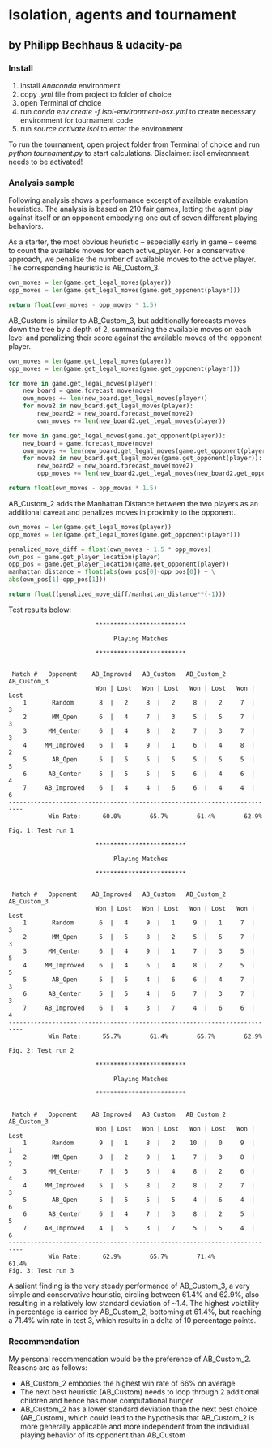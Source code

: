 # Isolation, agents and tournament
## by Philipp Bechhaus & udacity-pa


### Install
1. install _Anaconda_ environment
2. copy _.yml_ file from project to folder of choice
3. open Terminal of choice
4. run _conda env create -f isol-environment-osx.yml_ to create necessary environment for tournament code
5. run _source activate isol_ to enter the environment

To run the tournament, open project folder from Terminal of choice and run _python tournament.py_ to start calculations.
Disclaimer: isol environment needs to be activated!

### Analysis sample

Following analysis shows a performance excerpt of available evaluation heuristics. The analysis is based on 210 fair games, letting the agent play against itself or an opponent embodying one out of seven different playing behaviors.

As a starter, the most obvious heuristic – especially early in game – seems to count the available moves for each active_player. For a conservative approach, we penalize the number of available moves to the active player. The corresponding heuristic is AB_Custom_3.

```python
own_moves = len(game.get_legal_moves(player))
opp_moves = len(game.get_legal_moves(game.get_opponent(player)))

return float(own_moves - opp_moves * 1.5)
```

AB_Custom is similar to AB_Custom_3, but additionally forecasts moves down the tree by a depth of 2, summarizing the available moves on each level and penalizing their score against the available moves of the opponent player.

```python
own_moves = len(game.get_legal_moves(player))
opp_moves = len(game.get_legal_moves(game.get_opponent(player)))

for move in game.get_legal_moves(player):
    new_board = game.forecast_move(move)
    own_moves += len(new_board.get_legal_moves(player))
    for move2 in new_board.get_legal_moves(player):
        new_board2 = new_board.forecast_move(move2)
        own_moves += len(new_board2.get_legal_moves(player))

for move in game.get_legal_moves(game.get_opponent(player)):
    new_board = game.forecast_move(move)
    own_moves += len(new_board.get_legal_moves(game.get_opponent(player)))
    for move2 in new_board.get_legal_moves(game.get_opponent(player)):
        new_board2 = new_board.forecast_move(move2)
        opp_moves += len(new_board2.get_legal_moves(new_board2.get_opponent(player)))

return float(own_moves - opp_moves * 1.5)
```

AB_Custom_2 adds the Manhattan Distance between the two players as an additional caveat and penalizes moves in proximity to the opponent.

```python
own_moves = len(game.get_legal_moves(player))
opp_moves = len(game.get_legal_moves(game.get_opponent(player)))

penalized_move_diff = float(own_moves - 1.5 * opp_moves)
own_pos = game.get_player_location(player)
opp_pos = game.get_player_location(game.get_opponent(player))
manhattan_distance = float(abs(own_pos[0]-opp_pos[0]) + \
abs(own_pos[1]-opp_pos[1]))

return float((penalized_move_diff/manhattan_distance**(-1)))
```

Test results below:
~~~~
                        *************************                         
                             Playing Matches                              
                        *************************                         

 Match #   Opponent    AB_Improved   AB_Custom   AB_Custom_2  AB_Custom_3 
                        Won | Lost   Won | Lost   Won | Lost   Won | Lost 
    1       Random       8  |   2     8  |   2     8  |   2     7  |   3  
    2       MM_Open      6  |   4     7  |   3     5  |   5     7  |   3  
    3      MM_Center     6  |   4     8  |   2     7  |   3     7  |   3  
    4     MM_Improved    6  |   4     9  |   1     6  |   4     8  |   2  
    5       AB_Open      5  |   5     5  |   5     5  |   5     5  |   5  
    6      AB_Center     5  |   5     5  |   5     6  |   4     6  |   4  
    7     AB_Improved    6  |   4     4  |   6     6  |   4     4  |   6  
--------------------------------------------------------------------------
           Win Rate:      60.0%        65.7%        61.4%        62.9%  
Fig. 1: Test run 1

                        *************************                         
                             Playing Matches                              
                        *************************                         

 Match #   Opponent    AB_Improved   AB_Custom   AB_Custom_2  AB_Custom_3 
                        Won | Lost   Won | Lost   Won | Lost   Won | Lost 
    1       Random       6  |   4     9  |   1     9  |   1     7  |   3  
    2       MM_Open      5  |   5     8  |   2     5  |   5     7  |   3  
    3      MM_Center     6  |   4     9  |   1     7  |   3     5  |   5  
    4     MM_Improved    6  |   4     6  |   4     8  |   2     5  |   5  
    5       AB_Open      5  |   5     4  |   6     6  |   4     7  |   3  
    6      AB_Center     5  |   5     4  |   6     7  |   3     7  |   3  
    7     AB_Improved    6  |   4     3  |   7     4  |   6     6  |   4  
--------------------------------------------------------------------------
           Win Rate:      55.7%        61.4%        65.7%        62.9%    
Fig. 2: Test run 2

                        *************************                         
                             Playing Matches                              
                        *************************                         

 Match #   Opponent    AB_Improved   AB_Custom   AB_Custom_2  AB_Custom_3 
                        Won | Lost   Won | Lost   Won | Lost   Won | Lost 
    1       Random       9  |   1     8  |   2    10  |   0     9  |   1  
    2       MM_Open      8  |   2     9  |   1     7  |   3     8  |   2  
    3      MM_Center     7  |   3     6  |   4     8  |   2     6  |   4  
    4     MM_Improved    5  |   5     8  |   2     8  |   2     7  |   3  
    5       AB_Open      5  |   5     5  |   5     4  |   6     4  |   6  
    6      AB_Center     6  |   4     7  |   3     8  |   2     5  |   5  
    7     AB_Improved    4  |   6     3  |   7     5  |   5     4  |   6  
--------------------------------------------------------------------------
           Win Rate:      62.9%        65.7%        71.4%        61.4%   
Fig. 3: Test run 3
~~~~

A salient finding is the very steady performance of AB_Custom_3, a very simple and conservative heuristic, circling between 61.4% and 62.9%, also resulting in a relatively low standard deviation of ~1.4. The highest volatility in percentage is carried by AB_Custom_2, bottoming at 61.4%, but reaching a 71.4% win rate in test 3, which results in a delta of 10 percentage points.

### Recommendation

My personal recommendation would be the preference of AB_Custom_2. Reasons are as follows:
*	AB_Custom_2 embodies the highest win rate of 66% on average
*	The next best heuristic (AB_Custom) needs to loop through 2 additional children and hence has more computational hunger
*	AB_Custom_2 has a lower standard deviation than the next best choice (AB_Custom), which could lead to the hypothesis that AB_Custom_2 is more generally applicable and more independent from the individual playing behavior of its opponent than AB_Custom
